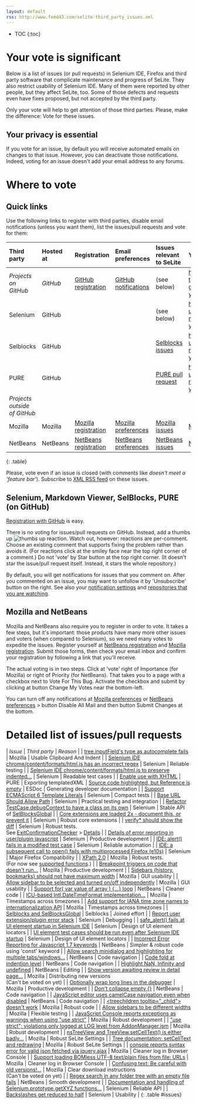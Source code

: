 ```yaml
---
layout: default
rss: http://www.feed43.com/selite-third_party_issues.xml
---
```

* TOC
{:toc}

# Your vote is significant #
Below is a list of issues (or pull requests) in Selenium IDE, Firefox and third party software that complicate maintenance and progress of SeLite. They also restrict usability of Selenium IDE. Many of them were reported by other people, but they affect SeLite, too. Some of those defects and requests even have fixes proposed, but not accepted by the third party.

Only your vote will help to get attention of those third parties. Please, make the difference: Vote for these issues.

## Your privacy is essential ##
If you vote for an issue, by default you will receive automated emails on changes to that issue. However, you can deactivate those notifications. Indeed, voting for an issue doesn't add your email address to any forums.

# Where to vote

## Quick links
Use the following links to register with third parties, disable email notifications (unless you want them), list the issues/pull requests and vote for them:

<!--
Update the following links whenever you update the detailed list.
How to get the links for GitHub: I couldn"t make it search by pairs of [repository, issue #]. Therefore
https://github.com/search?q=repo%3Arefactoror%2FSelBlocks+label%3Aquestion+author%3Apeter-kehl&ref=searchresults&type=Issues&utf8=%E2%9C%93. To edit that search, visit this link and then follow "Advanced search" link from that screen.
-->
<script type="text/javascript">
function goToYourGitHubComments( repositoryUser, repositoryProject ) {
    var username=prompt('What is your GitHub username?');
    if(username) {
        window.location= 'https://github.com/' +escape(repositoryUser)+ '/' +escape(repositoryProject)+ '/issues?utf8=✓&q=open+commenter%3A' + escape(username);
    }
}
</script>
| **Third party**      | **Hosted at** | **Registration**                                                                     | **Email preferences**                                                                         | **Issues relevant to SeLite** | **Your votes (or comments)** |
|:---------------------|:--------------|:-------------------------------------------------------------------------------------|:----------------------------------------------------------------------------------------------|:------------------------------|:-------------------|
| _Projects on GitHub_ | _GitHub_      | [GitHub registration](https://github.com/join)                           | [GitHub notifications](https://github.com/settings/notifications) | (see below) | https://github.com/search?type=Issues&utf8=✓&q=commenter%3A**your-github-user-name** <br/><a href="#" onclick="var username=prompt('What is your GitHub username?'); if(username) { window.location= 'https://github.com/search?type=Issues&utf8=✓&q=commenter%3A' +escape(username); }">your comments</a> |
| Selenium             | GitHub        |             |                                               |  (see below) | https://github.com/seleniumHQ/selenium/issues?utf8=✓&q=commenter%3A**your-github-user-name** <br/><a href="#" onclick="goToYourGitHubComments('seleniumHQ', 'selenium')">your comments</a> |
| Selblocks            | GitHub        |  |  | [Selblocks issues](https://github.com/search?q=repo%3Arefactoror%2FSelBlocks+label%3Aquestion+author%3Apeter-kehl&ref=searchresults&type=Issues&utf8=✓) | https://github.com/refactoror/SelBlocks/issues?utf8=✓&q=commenter%3A**your-github-user-name** <br/><a href="#" onclick="goToYourGitHubComments('refactoror', 'Selblocks')">your comments</a> |
| PURE                 | GitHub        |  |  | [PURE pull request](https://github.com/pure/pure/pull/20) | https://github.com/pure/pure/issues?utf8=✓&q=commenter%3A**your-github-user-name** <br/><a href="#" onclick="goToYourGitHubComments('pure', 'pure')">your comments</a> |
| _Projects outside of GitHub_ | | | | | | |
| Mozilla              | Mozilla       | [Mozilla registration](https://bugzilla.mozilla.org/createaccount.cgi)              | [Mozilla preferences](https://bugzilla.mozilla.org/userprefs.cgi?tab=email)                  | [Mozilla issues](https://bugzilla.mozilla.org/buglist.cgi?quicksearch=ALL+bug_id%3A396966%2C406629%2C962861%2C852837%2C837961%2C627808%2C929703%2C932578%2C891774%2C278536%2C1031985%2C1051632%2C1108132%2C1096135%2C1071816%2C1247476) | [Mozilla votes](https://bugzilla.mozilla.org/page.cgi?id=voting/user.html) |
| NetBeans             | NetBeans      | [NetBeans registration](https://netbeans.org/people/new)                            | [NetBeans preferences](https://netbeans.org/bugzilla/userprefs.cgi?tab=email)            | [NetBeans issues](https://netbeans.org/bugzilla/buglist.cgi?quicksearch=ALL%20bug_id%3A237640%2C238942%2C244329%2C234888%2C%2C238121%2C240529%2C238691%2C238942) | [NetBeans votes](https://netbeans.org/bugzilla/page.cgi?id=voting/user.html) |
{: .table}

Please, vote even if an issue is closed (with comments like _doesn't meet a 'feature bar'_). Subscribe to [XML RSS feed](http://www.feed43.com/selite-third_party_issues.xml) on these issues.

## Selenium, Markdown Viewer, SelBlocks, PURE (on GitHub)
[Registration with GitHub](https://github.com/join) is easy.

There is no voting for issues/pull requests on GitHub. Instead, add a thumbs up ![thumbs up](https://assets-cdn.github.com/images/icons/emoji/unicode/1f44d.png) reaction. Watch out, however: reactions are per-comment. Choose an existing comment that supports fixing the problem rather than avoids it. (For reactions click at the smiley face near the top right corner of a comment.) Do not 'vote' by Star button at the top right corner. (It doesn't star the issue/pull request itself. Instead, it stars the whole repository.)

By default, you will get notifications for issues that you comment on. After you commented on an issue, you may want to unfollow it by 'Unsubscribe' button on the right. See also your [notification settings](https://github.com/settings/notifications) and [repositories that you are watching](https://github.com/watching).

## Mozilla and NetBeans
Mozilla and NetBeans also require you to register in order to vote. It takes a few steps, but it's important: those products have many more other issues and voters (when compared to Selenium), so we need many votes to expedite the issues. Register yourself at [NetBeans registration](https://netbeans.org/people/new) and [Mozilla registration](https://bugzilla.mozilla.org/createaccount.cgi). Submit those forms, then check your email inbox and confirm your registration by following a link that you'll receive.

The actual voting is in two steps. Click at 'vote' right of Importance (for Mozilla) or right of Priority (for NetBeans). That takes you to a page with a checkbox next to Vote For This Bug. Activate the checkbox and submit by clicking at button Change My Votes near the bottom-left.

You can turn off any notifications at [Mozilla preferences](https://bugzilla.mozilla.org/userprefs.cgi?tab=email) or [NetBeans preferences](https://netbeans.org/bugzilla/userprefs.cgi?tab=email) > button Disable All Mail and then button Submit Changes at the bottom.

# Detailed list of issues/pull requests
<!-- Use exact issue names (including typos!), or shorten them with "..." but only at the end. That eases the navigation. Keep them sorted in order of importance. -->

| *Issue*                                                                                                                          | *Third party*   | *Reason*                           |
| [tree.inputField's type as autocomplete fails](https://bugzilla.mozilla.org/show_bug.cgi?id=1247476)                             | Mozilla         | Usable Clipboard And Indent |
| [Selenium IDE chrome/content/formats/html.js has an incorrect regex](https://github.com/SeleniumHQ/selenium/issues/1636)         | Selenium        | Reliable testing |
| [Selenium IDE chrome/content/formats/html.js to preserve indented...](https://github.com/SeleniumHQ/selenium/issues/1546)        | Selenium        | Readable test cases |
| [Enable use with XHTML](https://github.com/pure/pure/pull/20)                                                                    | PURE            | Exporting templatedXML
| [Source code highlighted, but Reference is empty](https://github.com/esdoc/esdoc/issues/222)                                     | ESDoc           | Generating developer documentation |
| [Support ECMAScript 6 Template Literals](https://github.com/SeleniumHQ/selenium/issues/1662)                                     | Selenium        | Compact tests |
| [Base URL Should Allow Path](https://github.com/SeleniumHQ/selenium/issues/1550)                                                 | Selenium        | Practical testing and integration |
| [Refactor TestCase.debugContext to have a class on its own](https://github.com/SeleniumHQ/selenium/issues/1537)                  | Selenium        | Stable API of [SelBlocksGlobal](SelBlocksGlobal) |
| [Core extensions are loaded 2x - document this, or prevent it](https://github.com/SeleniumHQ/selenium/issues/1549)               | Selenium        | Robust core extensions |
| [verify* should show the diff](https://github.com/SeleniumHQ/selenium/issues/1538)                                               | Selenium        | Robust tests. <br>See [ExitConfirmationChecker](ExitConfirmationChecker) &gt; [Details](ExitConfirmationChecker#details) |
| [Details of error reporting in user/plugin javascript](https://github.com/SeleniumHQ/selenium/pull/61)                           | Selenium        | Productive development |
| [IDE: alert() fails in a modified test case](https://github.com/SeleniumHQ/selenium/issues/1768)                                 | Selenium        | Reliable automation |
| [IDE: a subsequent call to open() fails with multiprocessed Firefox (e10s)](https://github.com/SeleniumHQ/selenium/issues/1769)  | Selenium | Major Firefox Compatibility |
| [XPath 2.0](https://bugzilla.mozilla.org/show_bug.cgi?id=396966)                                                                 | Mozilla         | Robust tests.<br>(For now see <a href='https://developer.mozilla.org/en-US/docs/XPath/Functions'>supported functions</a>.) |
| [Breakpoint triggers on code that doesn't run...](https://bugzilla.mozilla.org/show_bug.cgi?id=1051632)                          | Mozilla         | Productive development |
| [Sidebars  (history, bookmarks) should not have maximum width](https://bugzilla.mozilla.org/show_bug.cgi?id=406629)              | Mozilla         | GUI usability |
| [Allow sidebar to be selected and turned on/off independently](https://bugzilla.mozilla.org/show_bug.cgi?id=962861)              | Mozilla         | GUI usability |
| [Support for( var value of array ) {...} loop](https://netbeans.org/bugzilla/show_bug.cgi?id=237640)                             | NetBeans        | Cleaner code |
| [ICU-based Intl.DateTimeFormat implementation...](https://bugzilla.mozilla.org/show_bug.cgi?id=852837)                           | Mozilla         | Timestamps across timezones |
| [Add support for IANA time zone names to internationalization API](https://bugzilla.mozilla.org/show_bug.cgi?id=837961)          | Mozilla         | Timestamps across timezones |
| [Selblocks and SelBlocksGlobal](https://github.com/refactoror/SelBlocks/issues/4)                                                | Selblocks       | Joined effort |
| [Report user extension/plugin error stack](https://github.com/SeleniumHQ/selenium/issues/1548)                                   | Selenium        | Debugging |
| [safe_alert() fails at UI element startup in Selenium IDE](https://github.com/SeleniumHQ/selenium/issues/1535)                   | Selenium        | Design of UI element locators |
| [UI element test cases should be run even after Selenium IDE startup](https://github.com/SeleniumHQ/selenium/issues/1536)        | Selenium        | Design of UI element locators |
| [Incorrect Error Reporting for Javascript 1.7 keywords](https://netbeans.org/bugzilla/show_bug.cgi?id=238942)                    | NetBeans        | Simpler & robust code using 'const' keyword |
| [Allow search minidialog and highlighting for multiple tabs/windows...](https://netbeans.org/bugzilla/show_bug.cgi?id=244329)    | NetBeans        | Code navigation |
| [Code fold at indention level](https://netbeans.org/bugzilla/show_bug.cgi?id=234888)                                             | NetBeans        | Code navigation |
| [Highlight NaN, Infinity and undefined](https://netbeans.org/bugzilla/show_bug.cgi?id=238121)                                    | NetBeans        | Editing |
| [Show version awaiting review in detail page...](https://bugzilla.mozilla.org/show_bug.cgi?id=627808)                            | Mozilla         | Distributing new versions<br> (Can't be voted on yet) |
| [Optionally wrap long lines in the debugger](https://bugzilla.mozilla.org/show_bug.cgi?id=1108132)                               | Mozilla         | Productive development |
| [Don't collapse empty {}](https://netbeans.org/bugzilla/show_bug.cgi?id=240529)                                                  | NetBeans        | Code navigation |
| [JavaScript editor uses camelCase navigation even when disabled](https://netbeans.org/bugzilla/show_bug.cgi?id=238691)           | NetBeans        | Code navigation |
| [&lt;treechildren tooltip="_child"&gt; doesn't work](https://bugzilla.mozilla.org/show_bug.cgi?id=929703)                        | Mozilla         | Robust code |
| [Allow sidebars to be different widths](https://bugzilla.mozilla.org/show_bug.cgi?id=932578)                                     | Mozilla         | Flexible testing |
| [JavaScript Console reports exceptions as warnings when using "use strict"](https://bugzilla.mozilla.org/show_bug.cgi?id=725468) | Mozilla         | Robust development |
| ["use strict"; violations only logged at LOG level from AddonManager.jsm](https://bugzilla.mozilla.org/show_bug.cgi?id=1096135)  | Mozilla         | Robust development |
| [nsTreeView and TreeView.setCellText() is either badly...](https://bugzilla.mozilla.org/show_bug.cgi?id=891774)                  | Mozilla         | Robust SeLite Settings |
| [Tree documentation: setCellText and redrawing](https://bugzilla.mozilla.org/show_bug.cgi?id=278536)                             | Mozilla         | Robust SeLite Settings |
| [console reports syntax error for valid json fetched via jquery.ajax](https://bugzilla.mozilla.org/show_bug.cgi?id=1031985)      | Mozilla         | Cleaner log in Browser Console |
| [Support loading BOMless UTF-8 text/plain files from file: URLs](https://bugzilla.mozilla.org/show_bug.cgi?id=1071816)           | Mozilla         | Cleaner log in Browser Console |
| [Confusing text: Be careful with old versions!...](https://bugzilla.mozilla.org/show_bug.cgi?id=1239898)                         | Mozilla         | Clear download instructions<br> (Can't be voted on yet) |
| [Regex search in any folder tree with an empty file fails](https://netbeans.org/bugzilla/show_bug.cgi?id=257897)                 | NetBeans        | Smooth development |
| [Documentation and handling of Selenium.prototype.getXYZ functions...](https://github.com/SeleniumHQ/selenium/issues/1635)       | Selenium        | Reliable API |
| [Backslashes get reduced to half](https://github.com/SeleniumHQ/selenium/issues/2215) | Selenium | Usability |
{: .table #issues}

<!--
<tr><td> <a href='https://code.google.com/archive/p/selenium/issues/2706'>Base URL inconsistent behavior (IDE)</a>        </td><td> Selenium    </td><td> Flexible testing </td></tr>
<tr><td> <a href='https://code.google.com/p/selenium/issues/detail?id=1816'>[IDE] JS regex replace for line break does not work...</a> </td><td> Selenium </td><td> Robust and expressive <tr><td> <a href='http://code.google.com/p/selenium/issues/detail?id=3028'>Keyboard shortcut to Selenium IDE</a>                            </td><td> Selenium    </td><td> GUI usability </td></tr>
-->